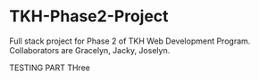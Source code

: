 # TKH-Phase2-Project

Full stack project for Phase 2 of TKH Web Development Program. Collaborators are Gracelyn, Jacky, Joselyn.

TESTING PART THree

